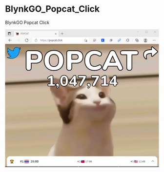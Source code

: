 # BlynkGO_Popcat_Click
BlynkGO Popcat Click

<p align="center">
  <img src="./PopCat.png" alt="image"/>
</p>  
